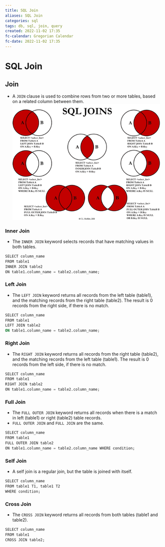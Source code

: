 ```yaml
---
title: SQL Join
aliases: SQL Join
categories: sql
tags: db, sql, join, query
created: 2022-11-02 17:35
fc-calendar: Gregorian Calendar
fc-date: 2022-11-02 17:35
---
```


# SQL Join

## Join

- A `JOIN` clause is used to combine rows from two or more tables, based on a related column between them.
![SQL_Join_1](../img/SQL_Join_1.png)

### Inner Join

- The `INNER JOIN` keyword selects records that have matching values in both tables.

```sql
SELECT column_name
FROM table1
INNER JOIN table2  
ON table1.column_name = table2.column_name;
```

### Left Join

- The `LEFT JOIN` keyword returns all records from the left table (table1), and the matching records from the right table (table2). The result is 0 records from the right side, if there is no match.

```sql
SELECT column_name
FROM table1
LEFT JOIN table2  
ON table1.column_name = table2.column_name;
```

### Right Join

- The `RIGHT JOIN` keyword returns all records from the right table (table2), and the matching records from the left table (table1). The result is 0 records from the left side, if there is no match.

```sql
SELECT column_name
FROM table1
RIGHT JOIN table2
ON table1.column_name = table2.column_name;
```

### Full Join

- The `FULL OUTER JOIN` keyword returns all records when there is a match in left (table1) or right (table2) table records.
- `FULL OUTER JOIN` and `FULL JOIN` are the same.

```sql
SELECT column_name
FROM table1
FULL OUTER JOIN table2
ON table1.column_name = table2.column_name WHERE condition;
```

### Self Join

- A self join is a regular join, but the table is joined with itself.

```sql
SELECT column_name
FROM table1 T1, table1 T2
WHERE condition;
```

### Cross Join

- The `CROSS JOIN` keyword returns all records from both tables (table1 and table2).

```sql
SELECT column_name
FROM table1
CROSS JOIN table2;
```
